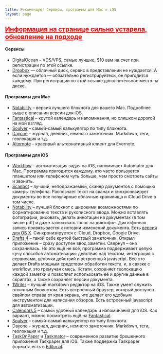 ```yaml
---
title: Рекомендую! Сервисы, программы для Mac и iOS
layout: page
---
```


<span style="font-weight: bold; font-size: 1.5em; color: red; text-decoration: underline;">Информация на странице сильно устарела, обновление на подходе</span>

#### Сервисы

- [DigitalOcean](https://www.digitalocean.com/?refcode=15457b2e8530) – VDS/VPS, самые лучшие, $10 вам на счет при регистрации по этой ссылке.
- [Dropbox](https://db.tt/RBkbth7p) — облачный диск, сервис в представлении не нуждается. А если нуждается — обязательно регистрируйтесь, он пригодится каждому. При регистрации по этой ссылке дополнительное место на диске.

#### Программы для Mac

- [Notability][notability_mac] – версия лучшего блокнота для вашего Mac. Подробнее выше в описании версии для iOS.
- [Fantastical][fantastical_mac] – крутой календарь и напоминания, но слишком дорогой на мой взгляд.
- [Soulver][soulver_mac] – самый-самый калькулятор по типу блокнота.
- [Dayone][dayone_mac] – журнал, дневник, немного заметочник. Markdown, теги, геолокация и т.д.
- [Alternote](https://itunes.apple.com/app/id974971992?ls=1&mt=12&at=10lbPv&ct=irecommend) – красивый альтернативный клиент для Evernote.

#### Программы для iOS

- [Workflow][workflow] – автоматизация задач на iOS, напоминает Automator для Mac. Программа пригодится каждому, кто часто пользуется планшетом или телефоном чуть больше, чем просто смотреть сайты и звонить.
- [Scanbot][scanbot] – лучший, неподражаемый, сканер документов с помощью камеры телефона. Распознает текст на сканах и синхронизирует документы во все популярные облачные хранилища и iCloud Drive в том числе.
- [Notability][notability_ios] – лучший блокнот с широкими возможностями по форматированию текста и рукописного ввода. Можно вставлять фотографии, рисовать, делать аннотации на документах (в том числе pdf) и даже записывать голос на диктофон. Диктофонная запись привязывается к истории изменений документа. Есть [версия для OS X][notability_mac]. Синхронизируется с iCloud, Dropbox, Google Drive.
- [Drafts 4][drafts] – такой себе крутой быстрый заметочник. Открыл приложение – сразу доступен ввод заметки. Свернул – она сохранилась. Но это ещё не всё, программа поддерживает целую кучу способов автоматизации: действия над текстом, интеграция с сервисами, цепочки действий и встроенный javascript. Всё это делает Drafts мощным средством обработки текста, и, в связке с workflow, это гремучая смесь. Кстати, сохраняет геолокацию каждой заметки и позволяет использовать её и другие данные в скриптах, а также сохраняет версии документа.
- [1Writer][1writer] – лучший markdown редактор на iOS. Также умеет служить отличным блокнотом. Есть встроенный браузер, который доступен свайпом справа от края экрана, что делает его удобным инструментом для написания обзоров. Есть встроенный javascript для автоматизации.
- [Calendars 5][calendars] – самый удобный календарь и напоминания для iOS. Как вариант, можно посмотреть ещё на [Fantastical][fantastical_iphone].
- [Soulver][soulver_ios] – самый-самый калькулятор по типу блокнота.
- [Dayone][dayone_ios] – журнал, дневник, немного заметочник. Markdown, теги, геолокация и т.д.
- [TaskOnPaper][taskonpaper] и [Taskmator][taskmator] – современное развитие брошенного приложения Taskpaper для iOS. Также поддержка Taskpaper формата есть в [Editorial][editorial].

[notability_mac]: https://itunes.apple.com/us/app/notability/id736189492?at=10lbPv&ct=irecommend "Notability"
[notability_ios]: https://itunes.apple.com/us/app/notability-handwriting-note/id360593530?at=10lbPv&ct=irecommend "Notability"
[scanbot]: https://itunes.apple.com/app/id834854351?at=10lbPv&ct=irecommend "Scanbot"
[1writer]: https://itunes.apple.com/us/app/1writer/id680469088?ls=1&mt=8&at=10lbPv&ct=irecommend "1Writer"
[workflow]: https://itunes.apple.com/app/workflow-powerful-automation/id915249334?at=10lbPv&ct=irecommend "Workflow"
[drafts]: https://itunes.apple.com/ru/app/drafts-4-quickly-capture-notes/id905337691?mt=8&at=10lbPv&ct=irecommend "Drafts"
[fantastical_mac]: https://itunes.apple.com/ru/app/id975937182?mt=12&at=10lbPv&ct=irecommend "Fantastical"
[calendars]: https://itunes.apple.com/app/calendars-5/id697927927?at=10lbPv&ct=irecommend "Calendars 5 by Readdle"
[fantastical_iphone]: https://itunes.apple.com/ru/app/id718043190?mt=8&at=10lbPv&ct=irecommend "Fantastical"
[fantastical_ipad]: https://itunes.apple.com/ru/app/id830708155?mt=8&at=10lbPv&ct=irecommend "Fantastical"
[soulver_mac]: https://itunes.apple.com/us/app/soulver/id413965349?mt=12&at=10lbPv&ct=irecommend "Soulver"
[soulver_ios]: https://itunes.apple.com/us/app/soulver-notepad-calculator/id348142037?mt=8&ls=1&at=10lbPv&ct=irecommend "Soulver"
[dayone_mac]: https://itunes.apple.com/us/app/day-one/id422304217?mt=12&at=10lbPv&ct=irecommend "Dayone"
[dayone_ios]: https://itunes.apple.com/us/app/day-one-journal-diary/id421706526?at=10lbPv&ct=irecommend "Dayone"
[taskonpaper]: https://itunes.apple.com/app/id989912345?ls=1&mt=8&at=10lbPv&ct=taskonpaper-irecommend "TaskOnPaper"
[taskmator]: https://itunes.apple.com/ru/app/taskmator-taskpaper-compatible/id806250172?mt=8&at=10lbPv&ct=irecommend "Taskmator"
[editorial]: https://itunes.apple.com/app/editorial/id673907758?at=10lbPv&ct=irecommend "Editorial"